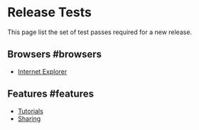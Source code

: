 # Release Tests

This page list the set of test passes required for a new release.

## Browsers #browsers

* [Internet Explorer](/release-tests/ie)

## Features #features

* [Tutorials](/release-tests/tutorials)
* [Sharing](/releases-tests/tutorials)